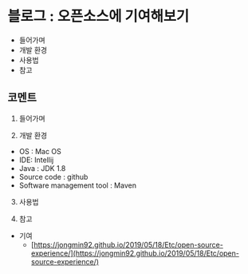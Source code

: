 # 블로그 : 오픈소스에 기여해보기
* 들어가며
* 개발 환경
* 사용법
* 참고

**코멘트**
-

1. 들어가며

2. 개발 환경

* OS : Mac OS
* IDE: Intellij
* Java : JDK 1.8
* Source code : github
* Software management tool : Maven

3. 사용법

4. 참고

* 기여
	* [https://jongmin92.github.io/2019/05/18/Etc/open-source-experience/](https://jongmin92.github.io/2019/05/18/Etc/open-source-experience/)